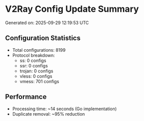 # V2Ray Config Update Summary
Generated on: 2025-09-29 12:19:53 UTC

## Configuration Statistics
- Total configurations: 8199
- Protocol breakdown:
  - ss: 0 configs
  - ssr: 0 configs
  - trojan: 0 configs
  - vless: 0 configs
  - vmess: 701 configs

## Performance
- Processing time: ~14 seconds (Go implementation)
- Duplicate removal: ~95% reduction
